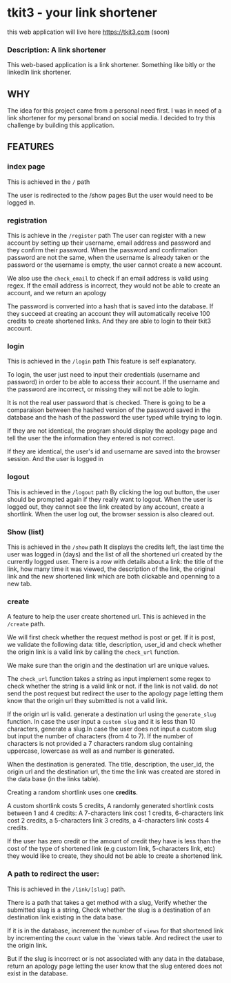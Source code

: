 # tkit3 - your link shortener
this web application will live here https://tkit3.com (soon)
### Description: A link shortener

This web-based application is a link shortener. Something like bitly or the linkedIn link shortener.


## WHY
The idea for this project came from a personal need first. I was in need of a link shortener for my personal brand on social media. I decided to try this challenge by building this application.


## FEATURES

### index page

This is achieved in the `/` path

The user is redirected to the /show pages
But the user would need to be logged in.

### registration

This is achieve in the `/register` path
The user can register with a new account by setting up their username, email address and password and they confirm their password. When the password and confirmation password are not the same, when the username is already taken or the password or the username is empty, the user cannot create a new account.

We also use the `check_email` to check if an email address is valid using regex. If the email address is incorrect, they would not be able to create an account, and we return an apology

The password is converted into a hash that is saved into the database.
If they succeed at creating an account they will automatically receive 100 credits to create shortened links. And they are able to login to their tkit3 account.


### login

This is achieved in the `/login` path
This feature is self explanatory.

To login, the user just need to input their credentials (username and password) in order to be able to access their account. If the username and the password are incorrect, or missing they will not be able to login.

It is not the real user password that is checked. There is going to be a comparaison between the hashed version of the password saved in the database and the hash of the password the user typed while trying to login.

If they are not identical, the program should display the apology page and tell the user the the information they entered is not correct.

If they are identical, the user's id and username are saved into the browser session. And the user is logged in

### logout

This is achieved in the `/logout` path
By clicking the log out button, the user should be prompted again if they really want to logout. When the user is logged out, they cannot see the link created by any account, create a shortlink.
When the user log out, the browser session is also cleared out.

### Show (list)

This is achieved in the `/show` path
It displays the credits left, the last time the user was logged in (days) and the list of all the shortened url created by the currently logged user. There is a row with details about a link: the title of the link, how many time it was viewed, the description of the link, the original link and the new shortened link which are both clickable and openning to a new tab.


### create


A feature to help the user create shortened url. This is achieved in the `/create` path.

We will first check whether the request method is post or get. If it is post, we validate the following data: title, description, user_id and check whether the origin link is a valid link by calling the `check_url` function.

We make sure than the origin and the destination url are unique values.

The `check_url`  function takes a string as input implement some regex to check whether the string is a valid link or not. if the link is not valid. do not send the post request but redirect the user to the apology page letting them know that the origin url they submitted is not a valid link.


If the origin url is valid. generate a destination url using the `generate_slug` function. In case the user input a `custom slug` and it is less than 10 characters, generate a slug.In case the user does not input a custom slug but input the number of characters (from 4 to 7). If the number of characters is not provided a 7 characters random slug containing uppercase, lowercase as well as and number is generated.

When the destination is generated. The title, description, the user_id, the origin url and the destination url, the time the link was created are stored in the data base (in the links table).

Creating a random shortlink uses one **credits**.

A custom shortlink costs 5 credits, A randomly generated shortlink costs between 1 and 4 credits: A 7-characters link cost 1 credits, 6-characters link cost 2 credits, a 5-characters link 3 credits, a 4-characters link costs 4 credits.

If the user has zero credit or the amount of credit they have is less than the cost of the type of shortened link (e.g custom link, 5-characters link, etc) they would like to create, they should not be able to create a shortened link.

### A path to redirect the user:

This is achieved in the `/link/[slug]` path.

There is a path that takes a get method with a slug, Verify whether the submitted slug is a string, Check whether the slug is a destination of an destination link existing in the data base.

If it is in the database, increment the number of `views` for that shortened link by incrementing the `count` value in the `views table. And redirect the user to the origin link.

But if the slug is incorrect or is not associated with any data in the database, return an apology page letting the user know that the slug entered does not exist in the database.


